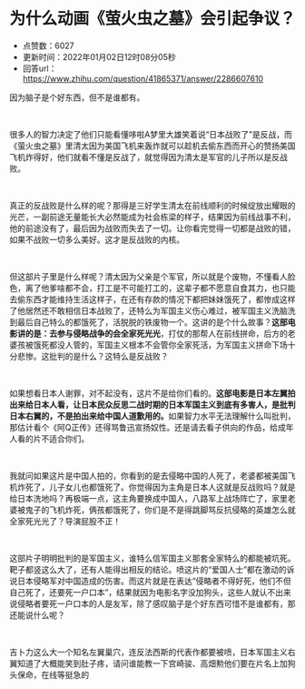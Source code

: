 # 为什么动画《萤火虫之墓》会引起争议？
- 点赞数：6027
- 更新时间：2022年01月02日12时08分05秒
- 回答url：https://www.zhihu.com/question/41865371/answer/2286607610
<body>
 <p data-pid="GzsRo3RQ">因为脑子是个好东西，但不是谁都有。</p>
 <p class="ztext-empty-paragraph"><br></p>
 <p data-pid="C9ykwa3F">很多人的智力决定了他们只能看懂哆啦A梦里大雄笑着说“日本战败了”是反战，而《萤火虫之墓》里清太因为美国飞机来轰炸就可以趁机去偷东西而开心的赞扬美国飞机炸得好，他们就看不懂是反战了，就觉得因为清太是军官的儿子所以是反战败。</p>
 <p class="ztext-empty-paragraph"><br></p>
 <p data-pid="oZ0VNpIl">真正的反战败是什么样的呢？那得是三好学生清太在前线顺利的时候绽放出耀眼的光芒，一副前途无量能长大必然能成为社会栋梁的样子，结果因为前线战事不利，他的前途没有了，最后因为战败而失去了一切。让你看完觉得一切都是战败的错，如果不战败一切多么美好。这才是反战败的内核。</p>
 <p class="ztext-empty-paragraph"><br></p>
 <p data-pid="XAB8Prmj">但这部片子里是什么样呢？清太因为父亲是个军官，所以就是个废物，不懂看人脸色，离了他爹啥都不会，打工是不可能打工的，这辈子都不愿意自食其力，也只能去偷东西才能维持生活这样子，在还有存款的情况下都把妹妹饿死了，都惨成这样了他居然还不敢相信日本战败了，还特么为军国主义伤心难过，被军国主义洗脑洗到最后自己特么的都饿死了，活脱脱的铁废物一个。这讲的是个什么故事？<b>这部电影讲的是：去参与侵略战争的会全家死光光</b>，打仗的那帮人在前线拼命，后方的老婆孩被饿死都没人管的，军国主义根本不会管你全家死活，为军国主义拼命下场十分悲惨。这批判的是什么？这特么是反战败？</p>
 <p class="ztext-empty-paragraph"><br></p>
 <p data-pid="rWkV1D2E">如果想看日本人谢罪，对不起没有，这片不是给你们看的。<b>这部电影是日本左翼拍出来给日本人看，让日本民众反思二战时期的日本军国主义到底有多害人，是批判日本右翼的，不是拍出来给中国人道歉用的。</b>如果智力水平无法理解什么叫批判，那估计看个《阿Q正传》还得骂鲁迅宣扬奴性。还是请去看子供向的作品，给成年人看的片不适合你们。</p>
 <p data-pid="zlziwfME" class="ztext-empty-paragraph"><br></p>
 <p data-pid="Yzq-sj6a">我就问如果这片是中国人拍的，你看到的是去侵略中国的人死了，老婆都被美国飞机炸死了，儿子女儿也都饿死了。你觉得因为主角是日本人这就是反战败吗？就是给日本洗地吗？再极端一点，这主角要换成中国人，八路军上战场阵亡了，家里老婆被鬼子的飞机炸死，俩孩都饿死了，你们是不是得跳脚骂反抗侵略的英雄怎么就全家死光光了？导演屁股不正！</p>
 <p class="ztext-empty-paragraph"><br></p>
 <p data-pid="XRdvR_bg">这部片子明明批判的是军国主义，谁特么信军国主义那套全家特么的都能被坑死。靶子都竖这么大了，还有人能得出相反的结论。喷这片的“爱国人士”都在激动的诉说日本侵略军对中国造成的伤害。而这片就是在表达“侵略者不得好死，他们不但自己死了，还要死一户口本”，结果就因为电影名字没加狗头，这些人就认不出来说侵略者要死一户口本的人是友军，除了感叹脑子是个好东西可惜不是谁都有，那还能说什么呢？</p>
 <p class="ztext-empty-paragraph"><br></p>
 <p data-pid="jHRbbgYs">吉卜力这么大一个知名左翼巢穴，连反法西斯的代表作都要被喷，日本军国主义右翼知道了大概能笑到肚子疼，请问谁能教一下宫崎骏、高畑勲他们要在片名上加狗头保命，在线等挺急的</p>
</body>